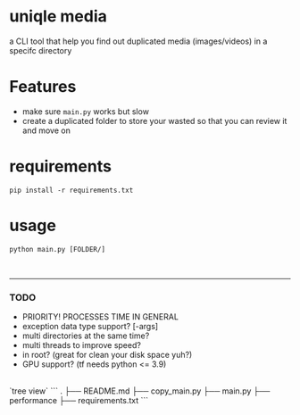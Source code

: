 # uniqle media
a CLI tool that help you find out duplicated media (images/videos) in a specifc directory


# Features
* make sure `main.py` works but slow
* create a duplicated folder to store your wasted so that you can review it and move on


# requirements
```
pip install -r requirements.txt
```

# usage
```
python main.py [FOLDER/]
```

<br>

----
### TODO
* PRIORITY! PROCESSES TIME IN GENERAL 
* exception data type support? [-args] 
* multi directories at the same time?
* multi threads to improve speed?
* in root? (great for clean your disk space yuh?)
* GPU support? (tf needs python <= 3.9)

<br>
`tree view`
```
.
├── README.md
├── copy_main.py
├── main.py
├── performance
├── requirements.txt
```

